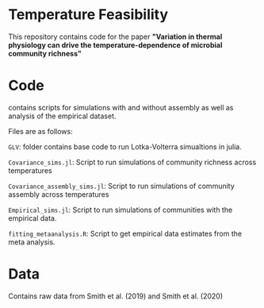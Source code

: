 # Temperature Feasibility
This repository contains code for the paper __"Variation in thermal physiology can drive the temperature-dependence of microbial community richness"__

# Code
contains scripts for simulations with and without assembly as well as analysis of the empirical dataset.

Files are as follows:

`GLV`: folder contains base code to run Lotka-Volterra simualtions in julia.

`Covariance_sims.jl`: Script to run simulations of community richness across temperatures 

`Covariance_assembly_sims.jl`: Script to run simulations of community assembly across temperatures 

`Empirical_sims.jl`: Script to run simulations of communities with the empirical data. 

`fitting_metaanalysis.R`: Script to get empirical data estimates from the meta analysis.
 
# Data
Contains raw data from Smith et al. (2019) and Smith et al. (2020)
